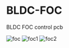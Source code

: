 # BLDC-FOC

BLDC FOC control pcb

![foc](https://github.com/yunusdlszz/BLDC-FOC/assets/72668830/10e3b20a-93ef-43cd-a859-3d58c3bbe9b8)
![foc1](https://github.com/yunusdlszz/BLDC-FOC/assets/72668830/3e8ffd7a-a2ca-4a70-8aaa-4d1b2bbfc1ad)
![foc2](https://github.com/yunusdlszz/BLDC-FOC/assets/72668830/4f7285f1-a565-484d-b723-9eccc78ac025)
